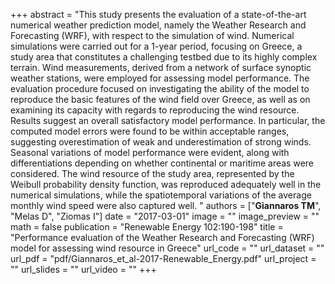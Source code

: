 +++
abstract = "This study presents the evaluation of a state-of-the-art numerical weather prediction model, namely the Weather Research and Forecasting (WRF), with respect to the simulation of wind. Numerical simulations were carried out for a 1-year period, focusing on Greece, a study area that constitutes a challenging testbed due to its highly complex terrain. Wind measurements, derived from a network of surface synoptic weather stations, were employed for assessing model performance. The evaluation procedure focused on investigating the ability of the model to reproduce the basic features of the wind field over Greece, as well as on examining its capacity with regards to reproducing the wind resource. Results suggest an overall satisfactory model performance. In particular, the computed model errors were found to be within acceptable ranges, suggesting overestimation of weak and underestimation of strong winds. Seasonal variations of model performance were evident, along with differentiations depending on whether continental or maritime areas were considered. The wind resource of the study area, represented by the Weibull probability density function, was reproduced adequately well in the numerical simulations, while the spatiotemporal variations of the average monthly wind speed were also captured well. "
authors = ["**Giannaros TM**", "Melas D", "Ziomas I"]
date = "2017-03-01"
image = ""
image_preview = ""
math = false
publication = "Renewable Energy 102:190-198"
title = "Performance evaluation of the Weather Research and Forecasting (WRF) model for assessing wind resource in Greece"
url_code = ""
url_dataset = ""
url_pdf = "pdf/Giannaros_et_al-2017-Renewable_Energy.pdf"
url_project = ""
url_slides = ""
url_video = ""
+++
